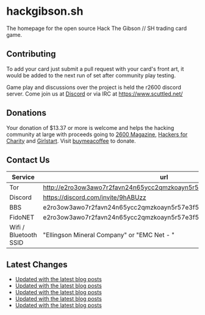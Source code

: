 # hackgibson.sh
The homepage for the open source Hack The Gibson // SH trading card game.


## Contributing

To add your card just submit a pull request with your card's front art, it would be added to the next run of set after community play testing.

Game play and discussions over the project is held the r2600 discord server. Come join us at [Discord](https://discord.com/invite/9hABUzz) or via IRC at https://www.scuttled.net/


## Donations

Your donation of $13.37 or more is welcome and helps the hacking community at large with proceeds going to [2600 Magazine](https://2600.com/), [Hackers for Charity](https://hackersforcharity.org) and [Girlstart](https://girlstart.org).  Visit [buymeacoffee](https://www.buymeacoffee.com/hackgibson.sh) to donate.


## Contact Us

Service | url
-|-
Tor | http://e2ro3ow3awo7r2favn24n65ycc2qmzkoayn5r57e3f56nvjwdcgg32ad.onion
Discord | https://discord.com/invite/9hABUzz
BBS | e2ro3ow3awo7r2favn24n65ycc2qmzkoayn5r57e3f56nvjwdcgg32ad.onion:23
FidoNET | e2ro3ow3awo7r2favn24n65ycc2qmzkoayn5r57e3f56nvjwdcgg32ad.onion:24554
Wifi / Bluetooth SSID | "Ellingson Mineral Company" or "EMC Net - <fidonet address>"

## Latest Changes
<!-- BLOG-POST-LIST:START -->
- [Updated with the latest blog posts](https://github.com/DFW2600/hackgibson.sh/commit/cdcdffb67c590a86029b83673ef7e30c65a7bba7)
- [Updated with the latest blog posts](https://github.com/DFW2600/hackgibson.sh/commit/1999f4060a73e6e5a34b12c2bb87fd56346cb3ef)
- [Updated with the latest blog posts](https://github.com/DFW2600/hackgibson.sh/commit/09dc172ab84db9b866c591c537a2c90f36a8faa3)
- [Updated with the latest blog posts](https://github.com/DFW2600/hackgibson.sh/commit/a522c4ce02e5ac3d5a38f301fdf405fea4e151bb)
- [Updated with the latest blog posts](https://github.com/DFW2600/hackgibson.sh/commit/3356a394a14ab2b9821df8546b1738922e8da90b)
<!-- BLOG-POST-LIST:END -->
